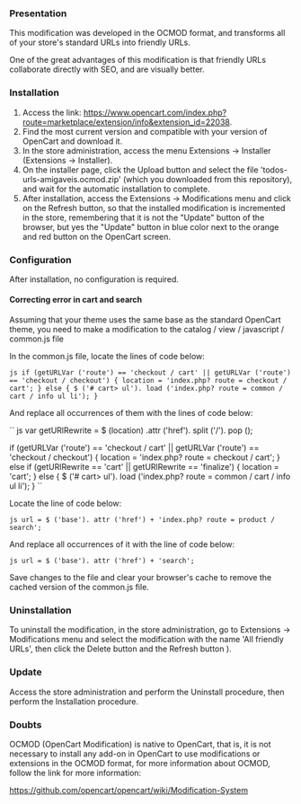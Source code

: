 ### Presentation

This modification was developed in the OCMOD format, and transforms all of your store's standard URLs into friendly URLs.

One of the great advantages of this modification is that friendly URLs collaborate directly with SEO, and are visually better.

### Installation

 1. Access the link: https://www.opencart.com/index.php?route=marketplace/extension/info&extension_id=22038.
 2. Find the most current version and compatible with your version of OpenCart and download it.
 3. In the store administration, access the menu Extensions → Installer (Extensions → Installer).
 4. On the installer page, click the Upload button and select the file 'todos-urls-amigaveis.ocmod.zip' (which you downloaded from this repository), and wait for the automatic installation to complete.
 5. After installation, access the Extensions → Modifications menu and click on the Refresh button, so that the installed modification is incremented in the store, remembering that it is not the "Update" button of the browser, but yes the "Update" button in blue color next to the orange and red button on the OpenCart screen.

### Configuration

After installation, no configuration is required.
 
#### Correcting error in cart and search

Assuming that your theme uses the same base as the standard OpenCart theme, you need to make a modification to the catalog / view / javascript / common.js file

In the common.js file, locate the lines of code below:

`` js
if (getURLVar ('route') == 'checkout / cart' || getURLVar ('route') == 'checkout / checkout') {
 location = 'index.php? route = checkout / cart';
} else {
 $ ('# cart> ul'). load ('index.php? route = common / cart / info ul li');
}
``

And replace all occurrences of them with the lines of code below:

`` js
var getURlRewrite = $ (location) .attr ('href'). split ('/'). pop ();

if (getURLVar ('route') == 'checkout / cart' || getURLVar ('route') == 'checkout / checkout') {
 location = 'index.php? route = checkout / cart';
} else if (getURlRewrite == 'cart' || getURlRewrite == 'finalize') {
 location = 'cart';
} else {
 $ ('# cart> ul'). load ('index.php? route = common / cart / info ul li');
}
``

Locate the line of code below:

`` js
url = $ ('base'). attr ('href') + 'index.php? route = product / search';
``

And replace all occurrences of it with the line of code below:

`` js
url = $ ('base'). attr ('href') + 'search';
``

Save changes to the file and clear your browser's cache to remove the cached version of the common.js file.

### Uninstallation

To uninstall the modification, in the store administration, go to Extensions → Modifications menu and select the modification with the name 'All friendly URLs', then click the Delete button and the Refresh button ).

### Update

Access the store administration and perform the Uninstall procedure, then perform the Installation procedure.

### Doubts

OCMOD (OpenCart Modification) is native to OpenCart, that is, it is not necessary to install any add-on in OpenCart to use modifications or extensions in the OCMOD format, for more information about OCMOD, follow the link for more information:

https://github.com/opencart/opencart/wiki/Modification-System
